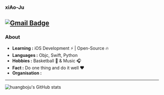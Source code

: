 ### xiAo-Ju 
[![Gmail Badge](https://img.shields.io/badge/-xiaoju.foxmail@gmail.com-c14438?style=flat-square&logo=Gmail&logoColor=white&link=mailto:xiaoju.foxmail@gmail.com)](mailto:xiaoju.foxmail@gmail.com)
---------------------------------------------------------------------------------------------------------------------------------------------------------------------------------
### About

-  **Learning :** iOS Development :zap: | Open-Source :fire:	
-  **Languages :** Objc, Swift, Python
-  **Hobbies :** Basketball :basketball: & Music :headphones:
-  **Fact :** Do one thing and do it well :heart: 
-  **Organisation :** 

---------------------------------------------------------------------------------------------------------------------------------------------------------------------------------
![huangboju's GitHub stats](https://github-readme-stats.vercel.app/api?username=huangboju&show_icons=true&theme=transparent)
